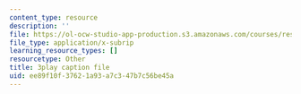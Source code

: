 ```yaml
---
content_type: resource
description: ''
file: https://ol-ocw-studio-app-production.s3.amazonaws.com/courses/res-9-003-brains-minds-and-machines-summer-course-summer-2015/ee89f10f37621a93a7c347b7c56be45a_FndNHiuFeFU.srt
file_type: application/x-subrip
learning_resource_types: []
resourcetype: Other
title: 3play caption file
uid: ee89f10f-3762-1a93-a7c3-47b7c56be45a
---
```

